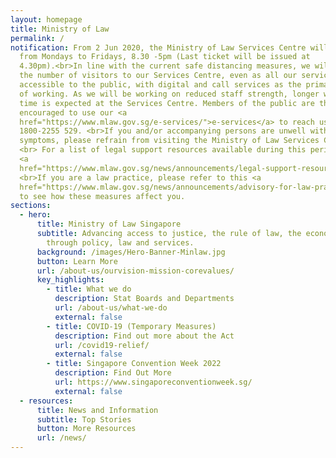 ```yaml
---
layout: homepage
title: Ministry of Law
permalink: /
notification: From 2 Jun 2020, the Ministry of Law Services Centre will operate
  from Mondays to Fridays, 8.30 -5pm (Last ticket will be issued at
  4.30pm).<br>In line with the current safe distancing measures, we will limit
  the number of visitors to our Services Centre, even as all our services remain
  accessible to the public, with digital and call services as the primary modes
  of working. As we will be working on reduced staff strength, longer waiting
  time is expected at the Services Centre. Members of the public are therefore
  encouraged to use our <a
  href="https://www.mlaw.gov.sg/e-services/">e-services</a> to reach us or call
  1800-2255 529. <br>If you and/or accompanying persons are unwell with flu-like
  symptoms, please refrain from visiting the Ministry of Law Services Centre.
  <br> For a list of legal support resources available during this period, click
  <a
  href="https://www.mlaw.gov.sg/news/announcements/legal-support-resources-available-to-members-of-the-public">here</a>.
  <br>If you are a law practice, please refer to this <a
  href="https://www.mlaw.gov.sg/news/announcements/advisory-for-law-practices-on-elevated-safe-distancing-measures">advisory</a>
  to see how these measures affect you.
sections:
  - hero:
      title: Ministry of Law Singapore
      subtitle: Advancing access to justice, the rule of law, the economy and society
        through policy, law and services.
      background: /images/Hero-Banner-Minlaw.jpg
      button: Learn More
      url: /about-us/ourvision-mission-corevalues/
      key_highlights:
        - title: What we do
          description: Stat Boards and Departments
          url: /about-us/what-we-do
          external: false
        - title: COVID-19 (Temporary Measures)
          description: Find out more about the Act
          url: /covid19-relief/
          external: false
        - title: Singapore Convention Week 2022
          description: Find Out More
          url: https://www.singaporeconventionweek.sg/
          external: false
  - resources:
      title: News and Information
      subtitle: Top Stories
      button: More Resources
      url: /news/
---
```

